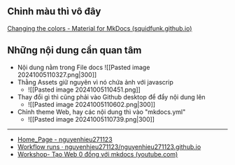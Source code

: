 ## Chỉnh màu thì vô đây
[Changing the colors - Material for MkDocs (squidfunk.github.io)](https://squidfunk.github.io/mkdocs-material/setup/changing-the-colors/)

## Những nội dung cần quan tâm

- Nội dung nằm trong File docs
	![[Pasted image 20241005110327.png|300]]
- Thằng Assets giữ nguyên vì nó chứa ảnh với javascrip
	- ![[Pasted image 20241005110451.png]]
- Thay đổi gì thì cũng phải vào Github desktop để đẩy nội dung lên
	- ![[Pasted image 20241005110602.png|300]]
- Chỉnh theme Web, hay các nội dung thì vào "mkdocs.yml"
	- ![[Pasted image 20241005110739.png|300]]

---
- [Home_Page - nguyenhieu271123](https://nguyenhieu271123.github.io/)
- [Workflow runs · nguyenhieu271123/nguyenhieu271123.github.io](https://github.com/nguyenhieu271123/nguyenhieu271123.github.io/actions)
- [Workshop- Tạo Web 0 đồng với mkdocs (youtube.com)](https://www.youtube.com/watch?v=1urek0c5rpo)